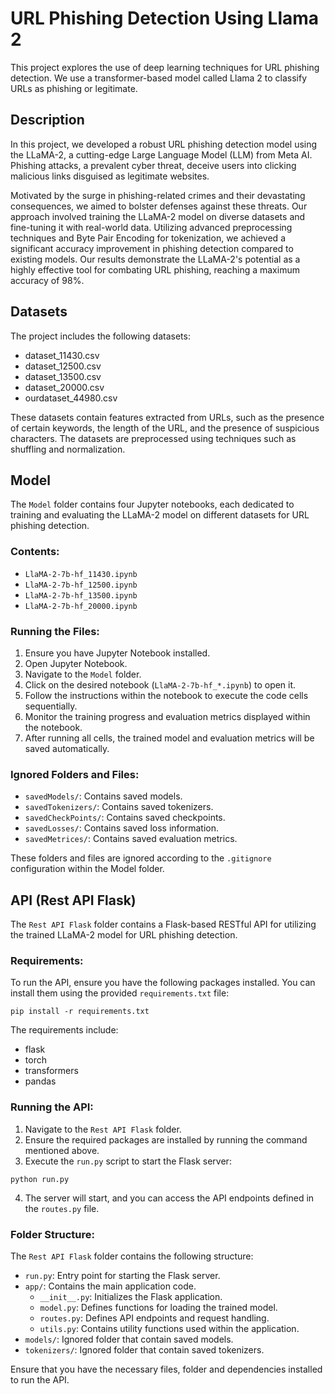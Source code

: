 # URL Phishing Detection Using Llama 2
This project explores the use of deep learning techniques for URL phishing detection. We use a transformer-based model called Llama 2 to classify URLs as phishing or legitimate.  

## Description

In this project, we developed a robust URL phishing detection model using the LLaMA-2, a cutting-edge Large Language Model (LLM) from Meta AI. Phishing attacks, a prevalent cyber threat, deceive users into clicking malicious links disguised as legitimate websites. 

Motivated by the surge in phishing-related crimes and their devastating consequences, we aimed to bolster defenses against these threats. Our approach involved training the LLaMA-2 model on diverse datasets and fine-tuning it with real-world data. Utilizing advanced preprocessing techniques and Byte Pair Encoding for tokenization, we achieved a significant accuracy improvement in phishing detection compared to existing models. Our results demonstrate the LLaMA-2's potential as a highly effective tool for combating URL phishing, reaching a maximum accuracy of 98%.


## Datasets

The project includes the following datasets:

* dataset_11430.csv
* dataset_12500.csv
* dataset_13500.csv
* dataset_20000.csv
* ourdataset_44980.csv

These datasets contain features extracted from URLs, such as the presence of certain keywords, the length of the URL, and the presence of suspicious characters. The datasets are preprocessed using techniques such as shuffling and normalization.
## Model

The `Model` folder contains four Jupyter notebooks, each dedicated to training and evaluating the LLaMA-2 model on different datasets for URL phishing detection.

### Contents:
- `LlaMA-2-7b-hf_11430.ipynb`
- `LlaMA-2-7b-hf_12500.ipynb`
- `LlaMA-2-7b-hf_13500.ipynb`
- `LlaMA-2-7b-hf_20000.ipynb`

### Running the Files:
1. Ensure you have Jupyter Notebook installed.
2. Open Jupyter Notebook.
3. Navigate to the `Model` folder.
4. Click on the desired notebook (`LlaMA-2-7b-hf_*.ipynb`) to open it.
5. Follow the instructions within the notebook to execute the code cells sequentially.
6. Monitor the training progress and evaluation metrics displayed within the notebook.
7. After running all cells, the trained model and evaluation metrics will be saved automatically.

### Ignored Folders and Files:
- `savedModels/`: Contains saved models.
- `savedTokenizers/`: Contains saved tokenizers.
- `savedCheckPoints/`: Contains saved checkpoints.
- `savedLosses/`: Contains saved loss information.
- `savedMetrices/`: Contains saved evaluation metrics.

These folders and files are ignored according to the `.gitignore` configuration within the Model folder.

## API (Rest API Flask)

The `Rest API Flask` folder contains a Flask-based RESTful API for utilizing the trained LLaMA-2 model for URL phishing detection.

### Requirements:
To run the API, ensure you have the following packages installed. You can install them using the provided `requirements.txt` file:

```shell 
pip install -r requirements.txt
``` 


The requirements include:
- flask
- torch
- transformers
- pandas

### Running the API:
1. Navigate to the `Rest API Flask` folder.
2. Ensure the required packages are installed by running the command mentioned above.
3. Execute the `run.py` script to start the Flask server:
```shell
python run.py
```

4. The server will start, and you can access the API endpoints defined in the `routes.py` file.

### Folder Structure:
The `Rest API Flask` folder contains the following structure:
- `run.py`: Entry point for starting the Flask server.
- `app/`: Contains the main application code.
  - `__init__.py`: Initializes the Flask application.
  - `model.py`: Defines functions for loading the trained model.
  - `routes.py`: Defines API endpoints and request handling.
  - `utils.py`: Contains utility functions used within the application.
- `models/`: Ignored folder that contain saved models.
- `tokenizers/`: Ignored folder that contain saved tokenizers.

Ensure that you have the necessary files, folder and dependencies installed to run the API.




